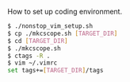 How to set up coding environment.
```bash
$ ./nonstop_vim_setup.sh
$ cp ./mkcscope.sh [TARGET_DIR]
$ cd [TARGET_DIR]
$ ./mkcscope.sh 
$ ctags -R .
$ vim ~/.vimrc
set tags+=[TARGET_DIR]/tags
```
